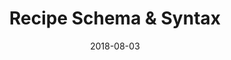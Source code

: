 ---
title:    Recipe Schema & Syntax
layout:   devdoc-topic
excerpt:  How recipes work and what is in them
date:     2018-08-03
#
# Breadcrumbs
#
breadcrumbs:
  - title:  "Home"
    path:   "/"
  - title:  "Documentation"
    path:   "/docs"
  - title:  "Recipes"
    path:   "/docs/recipes"
#
# Icon and Color Settings
#
icon:
  type: fa
  name: fa-sitemap
color: blue
#
# Page Sections
#
sections:
  - /docs/recipes/schema/section1
  - /docs/recipes/schema/section2
  - /docs/recipes/schema/section3
---